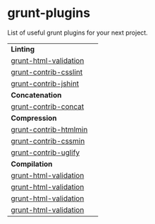 grunt-plugins
=============

List of useful grunt plugins for your next project.

<table>

  <tr>
    <td colspan="2"><strong>Linting</strong></td>
  </tr>

  <tr>
    <td><a href="https://github.com/praveenvijayan/grunt-html-validation">grunt-html-validation</a></td>
    <td></td>
  </tr>
  
  <tr>
    <td><a href="https://github.com/gruntjs/grunt-contrib-csslint">grunt-contrib-csslint</a></td>
    <td></td>
  </tr>
  
  <tr>
    <td><a href="https://github.com/gruntjs/grunt-contrib-jshint">grunt-contrib-jshint</a></td>
    <td></td>
  </tr>
  
  <tr>
    <td colspan="2"><strong>Concatenation</strong></td>
  </tr>
  
  <tr>
    <td><a href="https://github.com/gruntjs/grunt-contrib-concat">grunt-contrib-concat</a></td>
    <td></td>
  </tr>

  <tr>
    <td colspan="2"><strong>Compression</strong></td>
  </tr>
  
  <tr>
    <td><a href="https://github.com/gruntjs/grunt-contrib-htmlmin">grunt-contrib-htmlmin</a></td>
    <td></td>
  </tr>
  
  <tr>
    <td><a href="https://github.com/gruntjs/grunt-contrib-cssmin">grunt-contrib-cssmin</a></td>
    <td></td>
  </tr>
  
  <tr>
    <td><a href="https://github.com/gruntjs/grunt-contrib-uglify">grunt-contrib-uglify</a></td>
    <td></td>
  </tr>

  <tr>
    <td colspan="2"><strong>Compilation</strong></td>
  </tr>
  
  <tr>
    <td><a href="#">grunt-html-validation</a></td>
    <td></td>
  </tr>
  
  <tr>
    <td><a href="#">grunt-html-validation</a></td>
    <td></td>
  </tr>
  
  <tr>
    <td><a href="#">grunt-html-validation</a></td>
    <td></td>
  </tr>
  
  <tr>
    <td><a href="#">grunt-html-validation</a></td>
    <td></td>
  </tr>
  
</table>
